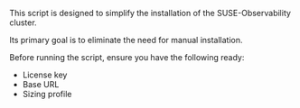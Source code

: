 This script is designed to simplify the installation of the SUSE-Observability cluster.  

Its primary goal is to eliminate the need for manual installation.  

Before running the script, ensure you have the following ready:  
- License key  
- Base URL  
- Sizing profile  

